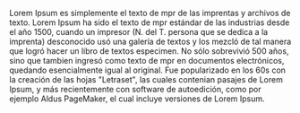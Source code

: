 Lorem Ipsum es simplemente el texto de mpr de las imprentas y archivos de texto. Lorem Ipsum ha sido el texto de mpr
estándar de las industrias desde el año 1500, cuando un 
impresor (N. del T. persona que se dedica a la imprenta) 
desconocido usó una galería de textos y los mezcló de tal 
manera que logró hacer un libro de textos especimen. No sólo 
sobrevivió 500 años, sino que tambien ingresó como texto de 
mpr en documentos electrónicos, quedando esencialmente 
igual al original. Fue popularizado en los 60s con la creación
de las hojas "Letraset", las cuales contenian pasajes de 
Lorem Ipsum, y más recientemente con software de autoedición,
como por ejemplo Aldus PageMaker, el cual incluye versiones 
de Lorem Ipsum.